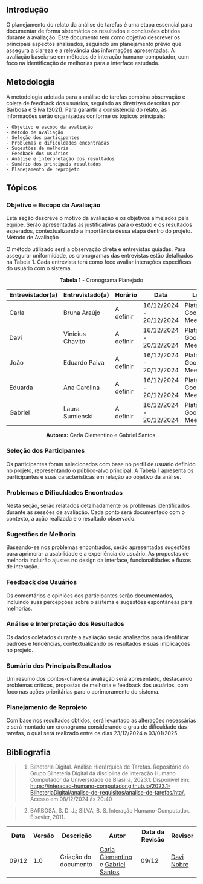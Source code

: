 ## **Introdução**

O planejamento do relato da análise de tarefas é uma etapa essencial para documentar de forma sistemática os resultados e conclusões obtidos durante a avaliação. Este documento tem como objetivo descrever os principais aspectos analisados, seguindo um planejamento prévio que assegura a clareza e a relevância das informações apresentadas. A avaliação baseia-se em métodos de interação humano-computador, com foco na identificação de melhorias para a interface estudada.

## **Metodologia**

A metodologia adotada para a análise de tarefas combina observação e coleta de feedback dos usuários, seguindo as diretrizes descritas por Barbosa e Silva (2021). Para garantir a consistência do relato, as informações serão organizadas conforme os tópicos principais:

    - Objetivo e escopo da avaliação
    - Método de avaliação
    - Seleção dos participantes
    - Problemas e dificuldades encontradas
    - Sugestões de melhoria
    - Feedback dos usuários
    - Análise e interpretação dos resultados
    - Sumário dos principais resultados
    - Planejamento de reprojeto

## **Tópicos**

### **Objetivo e Escopo da Avaliação**

Esta seção descreve o motivo da avaliação e os objetivos almejados pela equipe. Serão apresentadas as justificativas para o estudo e os resultados esperados, contextualizando a importância dessa etapa dentro do projeto.
Método de Avaliação

O método utilizado será a observação direta e entrevistas guiadas. Para assegurar uniformidade, os cronogramas das entrevistas estão detalhados na Tabela 1. Cada entrevista terá como foco avaliar interações específicas do usuário com o sistema.

<center>

**Tabela 1**  - Cronograma Planejado

| Entrevistador(a)  | Entrevistado(a)       | Horário     | Data                      | Local                     |
|-------------------|-----------------------|-------------|---------------------------|---------------------------|
| Carla             | Bruna Araújo         | A definir   | 16/12/2024 - 20/12/2024  | Plataforma Google Meet    |
| Davi              | Vinícius Chavito     | A definir   | 16/12/2024 - 20/12/2024  | Plataforma Google Meet    |
| João              | Eduardo Paiva | A definir   | 16/12/2024 - 20/12/2024  | Plataforma Google Meet    |
| Eduarda           | Ana Carolina         | A definir   | 16/12/2024 - 20/12/2024  | Plataforma Google Meet    |
| Gabriel           | Laura Sumienski | A definir   | 16/12/2024 - 20/12/2024  | Plataforma Google Meet    |

**Autores:** Carla Clementino e Gabriel Santos.


</center>

### **Seleção dos Participantes**

Os participantes foram selecionados com base no perfil de usuário definido no projeto, representando o público-alvo principal. A Tabela 1 apresenta os participantes e suas características em relação ao objetivo da análise.

### **Problemas e Dificuldades Encontradas**

Nesta seção, serão relatados detalhadamente os problemas identificados durante as sessões de avaliação. Cada ponto será documentado com o contexto, a ação realizada e o resultado observado.

### **Sugestões de Melhoria**

Baseando-se nos problemas encontrados, serão apresentadas sugestões para aprimorar a usabilidade e a experiência do usuário. As propostas de melhoria incluirão ajustes no design da interface, funcionalidades e fluxos de interação.

### **Feedback dos Usuários**

Os comentários e opiniões dos participantes serão documentados, incluindo suas percepções sobre o sistema e sugestões espontâneas para melhorias.

### **Análise e Interpretação dos Resultados**

Os dados coletados durante a avaliação serão analisados para identificar padrões e tendências, contextualizando os resultados e suas implicações no projeto.

### **Sumário dos Principais Resultados**

Um resumo dos pontos-chave da avaliação será apresentado, destacando problemas críticos, propostas de melhoria e feedback dos usuários, com foco nas ações prioritárias para o aprimoramento do sistema.

### **Planejamento de Reprojeto**

Com base nos resultados obtidos, será levantado as alterações necessárias e será montado um cronograma considerando o grau de dificuldade das tarefas, o qual será realizado entre os dias 23/12/2024 a 03/01/2025.

## Bibliografia

> 1. Bilheteria Digital. Análise Hierárquica de Tarefas. Repositório do Grupo Bilheteria Digital da disciplina de Interação Humano Computador da Universidade de Brasília, 2023.1. Disponível em: <https://interacao-humano-computador.github.io/2023.1-BilheteriaDigital/analise-de-requisitos/analise-de-tarefas/hta/.> Acesso em 08/12/2024 ás 20:40

> 2. BARBOSA, S. D. J.; SILVA, B. S. Interação Humano-Computador. Elsevier, 2011.


<div align="center">
    <table>
        <tr>
            <th>Data</th>
            <th>Versão</th>
            <th>Descrição</th>
            <th>Autor</th>
            <th>Data da Revisão</th>
            <th>Revisor</th>
        </tr>
        <tr>
            <td>09/12</td>
            <td>1.0</td>
            <td>Criação do documento</td>
            <td><a href="https://github.com/ccarlaa">Carla Clementino</a> e <a href='https://github.com/GabrielSMonteiro' >Gabriel Santos</a></td>
            <td>09/12</td>
            <td><a href="https://github.com/Jagaima">Davi Nobre</a></td>
        </tr>
    </table>
</div>